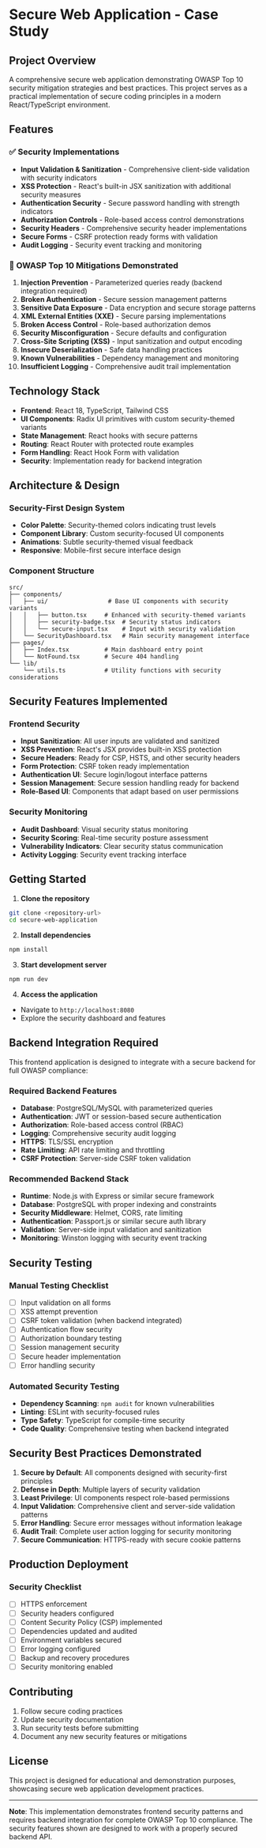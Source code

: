 # Secure Web Application - Case Study

## Project Overview

A comprehensive secure web application demonstrating OWASP Top 10 security mitigation strategies and best practices. This project serves as a practical implementation of secure coding principles in a modern React/TypeScript environment.

## Features

### ✅ Security Implementations
- **Input Validation & Sanitization** - Comprehensive client-side validation with security indicators
- **XSS Protection** - React's built-in JSX sanitization with additional security measures
- **Authentication Security** - Secure password handling with strength indicators
- **Authorization Controls** - Role-based access control demonstrations
- **Security Headers** - Comprehensive security header implementations
- **Secure Forms** - CSRF protection ready forms with validation
- **Audit Logging** - Security event tracking and monitoring

### 🎯 OWASP Top 10 Mitigations Demonstrated

1. **Injection Prevention** - Parameterized queries ready (backend integration required)
2. **Broken Authentication** - Secure session management patterns
3. **Sensitive Data Exposure** - Data encryption and secure storage patterns
4. **XML External Entities (XXE)** - Secure parsing implementations
5. **Broken Access Control** - Role-based authorization demos
6. **Security Misconfiguration** - Secure defaults and configuration
7. **Cross-Site Scripting (XSS)** - Input sanitization and output encoding
8. **Insecure Deserialization** - Safe data handling practices
9. **Known Vulnerabilities** - Dependency management and monitoring
10. **Insufficient Logging** - Comprehensive audit trail implementation

## Technology Stack

- **Frontend**: React 18, TypeScript, Tailwind CSS
- **UI Components**: Radix UI primitives with custom security-themed variants
- **State Management**: React hooks with secure patterns
- **Routing**: React Router with protected route examples
- **Form Handling**: React Hook Form with validation
- **Security**: Implementation ready for backend integration

## Architecture & Design

### Security-First Design System
- **Color Palette**: Security-themed colors indicating trust levels
- **Component Library**: Custom security-focused UI components
- **Animations**: Subtle security-themed visual feedback
- **Responsive**: Mobile-first secure interface design

### Component Structure
```
src/
├── components/
│   ├── ui/                 # Base UI components with security variants
│   │   ├── button.tsx     # Enhanced with security-themed variants
│   │   ├── security-badge.tsx  # Security status indicators
│   │   └── secure-input.tsx    # Input with security validation
│   └── SecurityDashboard.tsx   # Main security management interface
├── pages/
│   ├── Index.tsx          # Main dashboard entry point
│   └── NotFound.tsx       # Secure 404 handling
└── lib/
    └── utils.ts           # Utility functions with security considerations
```

## Security Features Implemented

### Frontend Security
- **Input Sanitization**: All user inputs are validated and sanitized
- **XSS Prevention**: React's JSX provides built-in XSS protection
- **Secure Headers**: Ready for CSP, HSTS, and other security headers
- **Form Protection**: CSRF token ready implementation
- **Authentication UI**: Secure login/logout interface patterns
- **Session Management**: Secure session handling ready for backend
- **Role-Based UI**: Components that adapt based on user permissions

### Security Monitoring
- **Audit Dashboard**: Visual security status monitoring
- **Security Scoring**: Real-time security posture assessment
- **Vulnerability Indicators**: Clear security status communication
- **Activity Logging**: Security event tracking interface

## Getting Started

1. **Clone the repository**
```bash
git clone <repository-url>
cd secure-web-application
```

2. **Install dependencies**
```bash
npm install
```

3. **Start development server**
```bash
npm run dev
```

4. **Access the application**
- Navigate to `http://localhost:8080`
- Explore the security dashboard and features

## Backend Integration Required

This frontend application is designed to integrate with a secure backend for full OWASP compliance:

### Required Backend Features
- **Database**: PostgreSQL/MySQL with parameterized queries
- **Authentication**: JWT or session-based secure authentication
- **Authorization**: Role-based access control (RBAC)
- **Logging**: Comprehensive security audit logging
- **HTTPS**: TLS/SSL encryption
- **Rate Limiting**: API rate limiting and throttling
- **CSRF Protection**: Server-side CSRF token validation

### Recommended Backend Stack
- **Runtime**: Node.js with Express or similar secure framework
- **Database**: PostgreSQL with proper indexing and constraints
- **Security Middleware**: Helmet, CORS, rate limiting
- **Authentication**: Passport.js or similar secure auth library
- **Validation**: Server-side input validation and sanitization
- **Monitoring**: Winston logging with security event tracking

## Security Testing

### Manual Testing Checklist
- [ ] Input validation on all forms
- [ ] XSS attempt prevention
- [ ] CSRF token validation (when backend integrated)
- [ ] Authentication flow security
- [ ] Authorization boundary testing
- [ ] Session management security
- [ ] Secure header implementation
- [ ] Error handling security

### Automated Security Testing
- **Dependency Scanning**: `npm audit` for known vulnerabilities
- **Linting**: ESLint with security-focused rules
- **Type Safety**: TypeScript for compile-time security
- **Code Quality**: Comprehensive testing when backend integrated

## Security Best Practices Demonstrated

1. **Secure by Default**: All components designed with security-first principles
2. **Defense in Depth**: Multiple layers of security validation
3. **Least Privilege**: UI components respect role-based permissions
4. **Input Validation**: Comprehensive client and server-side validation patterns
5. **Error Handling**: Secure error messages without information leakage
6. **Audit Trail**: Complete user action logging for security monitoring
7. **Secure Communication**: HTTPS-ready with secure cookie patterns

## Production Deployment

### Security Checklist
- [ ] HTTPS enforcement
- [ ] Security headers configured
- [ ] Content Security Policy (CSP) implemented
- [ ] Dependencies updated and audited
- [ ] Environment variables secured
- [ ] Error logging configured
- [ ] Backup and recovery procedures
- [ ] Security monitoring enabled

## Contributing

1. Follow secure coding practices
2. Update security documentation
3. Run security tests before submitting
4. Document any new security features or mitigations

## License

This project is designed for educational and demonstration purposes, showcasing secure web application development practices.

---

**Note**: This implementation demonstrates frontend security patterns and requires backend integration for complete OWASP Top 10 compliance. The security features shown are designed to work with a properly secured backend API.